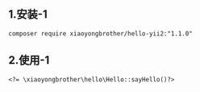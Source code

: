## 1.安装-1
```
composer require xiaoyongbrother/hello-yii2:"1.1.0"
```
## 2.使用-1
```
<?= \xiaoyongbrother\hello\Hello::sayHello()?>
```

